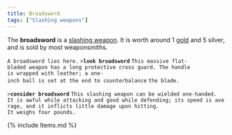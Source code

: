 ```yaml
---
title: Broadsword
tags: ["Slashing weapons"]
---
```

The **broadsword** is a [slashing weapon](slashing_weapon "wikilink").
It is worth around 1 [gold](gold "wikilink") and 5 silver, and is sold
by most weaponsmiths.

`A broadsword lies here.`
`>`**`look broadsword`**
`This massive flat-bladed weapon has a long protective cross guard. The handle`
`is wrapped with leather; a one-inch ball is set at the end to counterbalance`
`the blade.`

`>`**`consider broadsword`**
`This slashing weapon can be wielded one-handed.`
`It is awful while attacking and good while defending; its speed is average, and it inflicts little damage upon hitting.`
`It weighs four pounds.`

{% include Items.md %}
